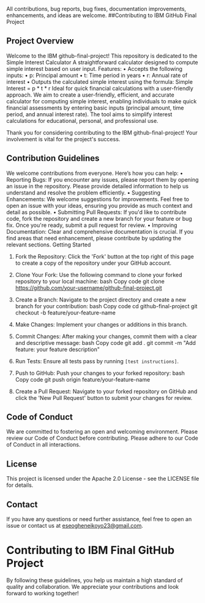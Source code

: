 All contributions, bug reports, bug fixes, documentation improvements, enhancements, and ideas are welcome.
##Contributing to IBM GitHub Final Project
## Project Overview
Welcome to the  IBM github-final-project! This repository is dedicated to the Simple Interest Calculator
A straightforward calculator designed to compute simple interest based on user input.
Features:
•	Accepts the following inputs:
•	p: Principal amount
•	t: Time period in years
•	r: Annual rate of interest
•	Outputs the calculated simple interest using the formula:
Simple Interest = p * t * r
Ideal for quick financial calculations with a user-friendly approach.
 We aim to create a user-friendly, efficient, and accurate calculator for computing simple interest, enabling individuals to make quick financial assessments by entering basic inputs (principal amount, time period, and annual interest rate). The tool aims to simplify interest calculations for educational, personal, and professional use.

Thank you for considering contributing to the IBM github-final-project! Your involvement is vital for the project's success.

## Contribution Guidelines
We welcome contributions from everyone. Here’s how you can help:
•	Reporting Bugs: If you encounter any issues, please report them by opening an issue in the repository. Please provide detailed information to help us understand and resolve the problem efficiently.
•	Suggesting Enhancements: We welcome suggestions for improvements. Feel free to open an issue with your ideas, ensuring you provide as much context and detail as possible.
•	Submitting Pull Requests: If you'd like to contribute code, fork the repository and create a new branch for your feature or bug fix. Once you're ready, submit a pull request for review.
•	Improving Documentation: Clear and comprehensive documentation is crucial. If you find areas that need enhancement, please contribute by updating the relevant sections.
Getting Started
1.	Fork the Repository: Click the 'Fork' button at the top right of this page to create a copy of the repository under your GitHub account.
2.	Clone Your Fork: Use the following command to clone your forked repository to your local machine:
bash
Copy code
git clone https://github.com/your-username/github-final-project.git
3.	Create a Branch: Navigate to the project directory and create a new branch for your contribution:
bash
Copy code
cd github-final-project
git checkout -b feature/your-feature-name
4.	Make Changes: Implement your changes or additions in this branch.
5.	Commit Changes: After making your changes, commit them with a clear and descriptive message:
bash
Copy code
git add .
git commit -m "Add feature: your feature description"
6.	Run Tests: Ensure all tests pass by running `[test instructions]`.

7.	Push to GitHub: Push your changes to your forked repository:
bash
Copy code
git push origin feature/your-feature-name
8.	Create a Pull Request: Navigate to your forked repository on GitHub and click the 'New Pull Request' button to submit your changes for review.

## Code of Conduct
We are committed to fostering an open and welcoming environment. Please review our Code of Conduct before contributing.
Please adhere to our Code of Conduct in all interactions.

## License
This project is licensed under the Apache 2.0 License - see the LICENSE file for details.

## Contact
If you have any questions or need further assistance, feel free to open an issue or contact us at eseogheneikoyo23@gmail.com.

# Contributing to IBM Final GitHub Project
By following these guidelines, you help us maintain a high standard of quality and collaboration. We appreciate your contributions and look forward to working together!


